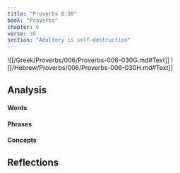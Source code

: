```yaml
---
title: "Proverbs 6:30"
book: "Proverbs"
chapter: 6
verse: 30
section: "Adultery is self-destruction"
---
```

![[/Greek/Proverbs/006/Proverbs-006-030G.md#Text]]
![[/Hebrew/Proverbs/006/Proverbs-006-030H.md#Text]]

## Analysis

#### Words

#### Phrases

#### Concepts

## Reflections
